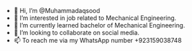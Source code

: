 - 👋 Hi, I’m @Muhammadaqsood
- 👀 I’m interested in job related to Mechanical Engineering. 
- 🌱 I’m currently learned bachelor of Mechanical Engineering. 
- 💞️ I’m looking to collaborate on social media.
- 📫 To reach me via my WhatsApp  number +923159038748




<!---
Muhammadaqsood/Muhammadaqsood is a ✨ special ✨ repository because its `README.md` (this file) appears on your GitHub profile.
You can click the Preview link to take a look at your changes.
--->
